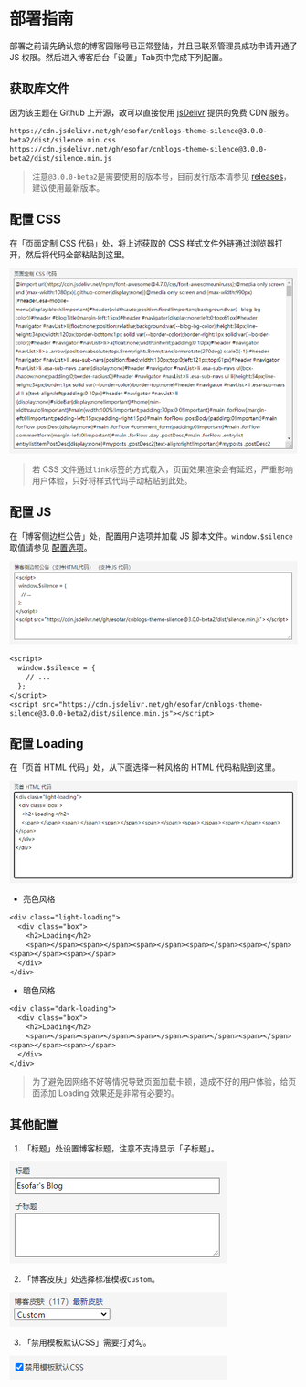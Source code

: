 # 部署指南

部署之前请先确认您的博客园账号已正常登陆，并且已联系管理员成功申请开通了 JS 权限。然后进入博客后台「设置」Tab页中完成下列配置。

## 获取库文件

因为该主题在 Github 上开源，故可以直接使用 [jsDelivr](https://www.jsdelivr.com/) 提供的免费 CDN 服务。
 
```
https://cdn.jsdelivr.net/gh/esofar/cnblogs-theme-silence@3.0.0-beta2/dist/silence.min.css
https://cdn.jsdelivr.net/gh/esofar/cnblogs-theme-silence@3.0.0-beta2/dist/silence.min.js
```
> 注意`@3.0.0-beta2`是需要使用的版本号，目前发行版本请参见 [releases](https://github.com/esofar/cnblogs-theme-silence/releases)，建议使用最新版本。


## 配置 CSS 

在「页面定制 CSS 代码」处，将上述获取的 CSS 样式文件外链通过浏览器打开，然后将代码全部粘贴到这里。

![配置 CSS](_media/cfg-css.png)

> 若 CSS 文件通过`link`标签的方式载入，页面效果渲染会有延迟，严重影响用户体验，只好将样式代码手动粘贴到此处。

## 配置 JS

在「博客侧边栏公告」处，配置用户选项并加载 JS 脚本文件。`window.$silence`取值请参见 [配置选项](/options?id=配置选项)。

![配置 JS](_media/cfg-js.png)

```
<script>
  window.$silence = {
    // ...
  };
</script>
<script src="https://cdn.jsdelivr.net/gh/esofar/cnblogs-theme-silence@3.0.0-beta2/dist/silence.min.js"></script>
```

## 配置 Loading

在「页首 HTML 代码」处，从下面选择一种风格的 HTML 代码粘贴到这里。

![配置 Loading](_media/cfg-loading.png)

- 亮色风格

``` light
<div class="light-loading">
  <div class="box">
    <h2>Loading</h2>
    <span></span><span></span><span></span><span></span><span></span><span></span><span></span>
  </div>
</div>
```

- 暗色风格

``` dark
<div class="dark-loading">
  <div class="box">
    <h2>Loading</h2>
    <span></span><span></span><span></span><span></span><span></span><span></span><span></span>
  </div>
</div>
```
> 为了避免因网络不好等情况导致页面加载卡顿，造成不好的用户体验，给页面添加 Loading 效果还是非常有必要的。

## 其他配置

1. 「标题」处设置博客标题，注意不支持显示「子标题」。

![](_media/cfg-title.png)

2. 「博客皮肤」处选择标准模板`Custom`。

![](_media/cfg-skin.png)

3. 「禁用模板默认CSS」需要打对勾。

![](_media/cfg-tpl.png)